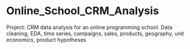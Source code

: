 # Online_School_CRM_Analysis
Рroject: CRM data analysis for an online programming school. Data cleaning, EDA, time series, campaigns, sales, products, geography, unit economics, product hypotheses
